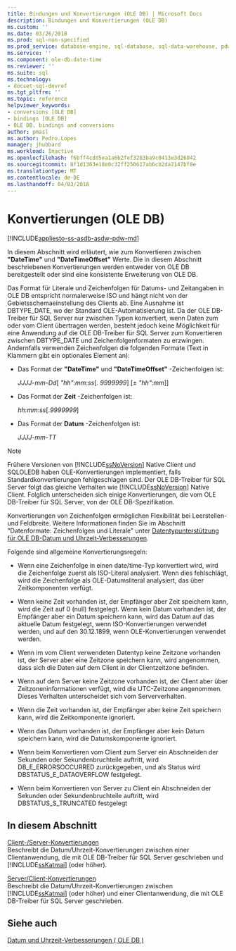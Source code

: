 ```yaml
---
title: Bindungen und Konvertierungen (OLE DB) | Microsoft Docs
description: Bindungen und Konvertierungen (OLE DB)
ms.custom: ''
ms.date: 03/26/2018
ms.prod: sql-non-specified
ms.prod_service: database-engine, sql-database, sql-data-warehouse, pdw
ms.service: ''
ms.component: ole-db-date-time
ms.reviewer: ''
ms.suite: sql
ms.technology:
- docset-sql-devref
ms.tgt_pltfrm: ''
ms.topic: reference
helpviewer_keywords:
- conversions [OLE DB]
- bindings [OLE DB]
- OLE DB, bindings and conversions
author: pmasl
ms.author: Pedro.Lopes
manager: jhubbard
ms.workload: Inactive
ms.openlocfilehash: f6bff4cdd5ea1a6b2fef3283ba9c0413e3d26842
ms.sourcegitcommit: 8f1d1363e18e0c32ff250617ab6cb2da2147bf8e
ms.translationtype: MT
ms.contentlocale: de-DE
ms.lasthandoff: 04/03/2018
---
```

# <a name="conversions-ole-db"></a>Konvertierungen (OLE DB)
[!INCLUDE[appliesto-ss-asdb-asdw-pdw-md](../../../includes/appliesto-ss-asdb-asdw-pdw-md.md)]

  In diesem Abschnitt wird erläutert, wie zum Konvertieren zwischen **"DateTime"** und **"DateTimeOffset"** Werte. Die in diesem Abschnitt beschriebenen Konvertierungen werden entweder von OLE DB bereitgestellt oder sind eine konsistente Erweiterung von OLE DB.  
  
 Das Format für Literale und Zeichenfolgen für Datums- und Zeitangaben in OLE DB entspricht normalerweise ISO und hängt nicht von der Gebietsschemaeinstellung des Clients ab. Eine Ausnahme ist DBTYPE_DATE, wo der Standard OLE-Automatisierung ist. Da der OLE DB-Treiber für SQL Server nur zwischen Typen konvertiert, wenn Daten zum oder vom Client übertragen werden, besteht jedoch keine Möglichkeit für eine Anwendung auf die OLE DB-Treiber für SQL Server zum Konvertieren zwischen DBTYPE_DATE und Zeichenfolgenformaten zu erzwingen. Andernfalls verwenden Zeichenfolgen die folgenden Formate (Text in Klammern gibt ein optionales Element an):  
  
-   Das Format der **"DateTime"** und **"DateTimeOffset"** -Zeichenfolgen ist:  
  
     *JJJJ*-*mm*-*Dd*[ *"hh"*:*mm*:*ss*[. *9999999*] [± *"hh"*:*mm*]]  
  
-   Das Format der **Zeit** -Zeichenfolgen ist:  
  
     *hh*:*mm*:*ss*[.*9999999*]  
  
-   Das Format der **Datum** -Zeichenfolgen ist:  
  
     *JJJJ*-*mm*-*TT*  
  
> [!NOTE]  
>  Frühere Versionen von [!INCLUDE[ssNoVersion](../../../includes/ssnoversion-md.md)] Native Client und SQLOLEDB haben OLE-Konvertierungen implementiert, falls Standardkonvertierungen fehlgeschlagen sind. Der OLE DB-Treiber für SQL Server folgt das gleiche Verhalten wie [!INCLUDE[ssNoVersion](../../../includes/ssnoversion-md.md)] Native Client. Folglich unterscheiden sich einige Konvertierungen, die vom OLE DB-Treiber für SQL Server, von der OLE DB-Spezifikation.  
  
 Konvertierungen von Zeichenfolgen ermöglichen Flexibilität bei Leerstellen- und Feldbreite. Weitere Informationen finden Sie im Abschnitt "Datenformate: Zeichenfolgen und Literale" unter [Datentypunterstützung für OLE DB-Datum und Uhrzeit-Verbesserungen](../../oledb/ole-db-date-time/data-type-support-for-ole-db-date-and-time-improvements.md).  
  
 Folgende sind allgemeine Konvertierungsregeln:  
  
-   Wenn eine Zeichenfolge in einen date/time-Typ konvertiert wird, wird die Zeichenfolge zuerst als ISO-Literal analysiert. Wenn dies fehlschlägt, wird die Zeichenfolge als OLE-Datumsliteral analysiert, das über Zeitkomponenten verfügt.  
  
-   Wenn keine Zeit vorhanden ist, der Empfänger aber Zeit speichern kann, wird die Zeit auf 0 (null) festgelegt. Wenn kein Datum vorhanden ist, der Empfänger aber ein Datum speichern kann, wird das Datum auf das aktuelle Datum festgelegt, wenn ISO-Konvertierungen verwendet werden, und auf den 30.12.1899, wenn OLE-Konvertierungen verwendet werden.  
  
-   Wenn im vom Client verwendeten Datentyp keine Zeitzone vorhanden ist, der Server aber eine Zeitzone speichern kann, wird angenommen, dass sich die Daten auf dem Client in der Clientzeitzone befinden.  
  
-   Wenn auf dem Server keine Zeitzone vorhanden ist, der Client aber über Zeitzoneninformationen verfügt, wird die UTC-Zeitzone angenommen. Dieses Verhalten unterscheidet sich vom Serververhalten.  
  
-   Wenn die Zeit vorhanden ist, der Empfänger aber keine Zeit speichern kann, wird die Zeitkomponente ignoriert.  
  
-   Wenn das Datum vorhanden ist, der Empfänger aber kein Datum speichern kann, wird die Datumskomponente ignoriert.  
  
-   Wenn beim Konvertieren vom Client zum Server ein Abschneiden der Sekunden oder Sekundenbruchteile auftritt, wird DB_E_ERRORSOCCURRED zurückgegeben, und als Status wird DBSTATUS_E_DATAOVERFLOW festgelegt.  
  
-   Wenn beim Konvertieren von Server zu Client ein Abschneiden der Sekunden oder Sekundenbruchteile auftritt, wird DBSTATUS_S_TRUNCATED festgelegt  
  
## <a name="in-this-section"></a>In diesem Abschnitt  
 [Client-/Server-Konvertierungen](../../oledb/ole-db-date-time/conversions-performed-from-client-to-server.md)  
 Beschreibt die Datum/Uhrzeit-Konvertierungen zwischen einer Clientanwendung, die mit OLE DB-Treiber für SQL Server geschrieben und [!INCLUDE[ssKatmai](../../../includes/sskatmai-md.md)] (oder höher).  
  
 [Server/Client-Konvertierungen](../../oledb/ole-db-date-time/conversions-performed-from-server-to-client.md)  
 Beschreibt die Datum/Uhrzeit-Konvertierungen zwischen [!INCLUDE[ssKatmai](../../../includes/sskatmai-md.md)] (oder höher) und einer Clientanwendung, die mit OLE DB-Treiber für SQL Server geschrieben.  
  
## <a name="see-also"></a>Siehe auch  
 [Datum und Uhrzeit-Verbesserungen &#40; OLE DB &#41;](../../oledb/ole-db-date-time/date-and-time-improvements-ole-db.md)  
  
  
